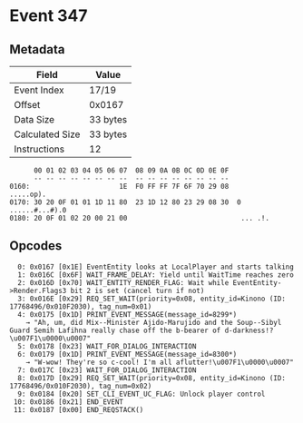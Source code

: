 # Event 347

## Metadata

| Field           | Value    |
|-----------------|----------|
| Event Index     | 17/19    |
| Offset          | 0x0167   |
| Data Size       | 33 bytes |
| Calculated Size | 33 bytes |
| Instructions    | 12       |

```
      00 01 02 03 04 05 06 07  08 09 0A 0B 0C 0D 0E 0F
      -- -- -- -- -- -- -- --  -- -- -- -- -- -- -- --
0160:                      1E  F0 FF FF 7F 6F 70 29 08         .....op).
0170: 30 20 0F 01 01 1D 11 80  23 1D 12 80 23 29 08 30  0 ......#...#).0
0180: 20 0F 01 02 20 00 21 00                            ... .!.        
```

## Opcodes

```
  0: 0x0167 [0x1E] EventEntity looks at LocalPlayer and starts talking
  1: 0x016C [0x6F] WAIT_FRAME_DELAY: Yield until WaitTime reaches zero
  2: 0x016D [0x70] WAIT_ENTITY_RENDER_FLAG: Wait while EventEntity->Render.Flags3 bit 2 is set (cancel turn if not)
  3: 0x016E [0x29] REQ_SET_WAIT(priority=0x08, entity_id=Kinono (ID: 17768496/0x010F2030), tag_num=0x01)
  4: 0x0175 [0x1D] PRINT_EVENT_MESSAGE(message_id=8299*)
    → "Ah, um, did Mix--Minister Ajido-Marujido and the Soup--Sibyl Guard Semih Lafihna really chase off the b-bearer of d-darkness!?\u007F1\u0000\u0007"
  5: 0x0178 [0x23] WAIT_FOR_DIALOG_INTERACTION
  6: 0x0179 [0x1D] PRINT_EVENT_MESSAGE(message_id=8300*)
    → "W-wow! They're so c-cool! I'm all aflutter!\u007F1\u0000\u0007"
  7: 0x017C [0x23] WAIT_FOR_DIALOG_INTERACTION
  8: 0x017D [0x29] REQ_SET_WAIT(priority=0x08, entity_id=Kinono (ID: 17768496/0x010F2030), tag_num=0x02)
  9: 0x0184 [0x20] SET_CLI_EVENT_UC_FLAG: Unlock player control
 10: 0x0186 [0x21] END_EVENT
 11: 0x0187 [0x00] END_REQSTACK()
```
